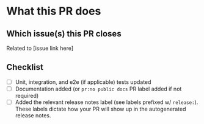 # What this PR does

## Which issue(s) this PR closes

Related to [issue link here]

<!--
*Note*: If you want the issue to be auto-closed once the PR is merged, change "Related to" to "Closes" in the line above.
If you have more than one GitHub issue that this PR closes, be sure to preface
each issue link with a [closing keyword](https://docs.github.com/en/get-started/writing-on-github/working-with-advanced-formatting/using-keywords-in-issues-and-pull-requests#linking-a-pull-request-to-an-issue).
This ensures that the issue(s) are auto-closed once the PR has been merged.
-->

## Checklist

- [ ] Unit, integration, and e2e (if applicable) tests updated
- [ ] Documentation added (or `pr:no public docs` PR label added if not required)
- [ ] Added the relevant release notes label (see labels prefixed w/ `release:`). These labels dictate how your PR will
    show up in the autogenerated release notes.
